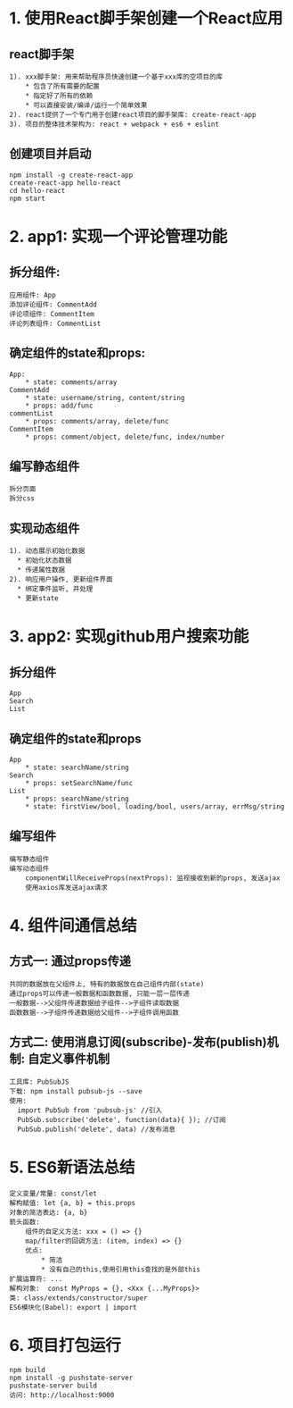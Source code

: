 # 1. 使用React脚手架创建一个React应用
## react脚手架
	1). xxx脚手架: 用来帮助程序员快速创建一个基于xxx库的空项目的库
		* 包含了所有需要的配置
		* 指定好了所有的依赖
		* 可以直接安装/编译/运行一个简单效果
	2). react提供了一个专门用于创建react项目的脚手架库: create-react-app
	3). 项目的整体技术架构为: react + webpack + es6 + eslint
## 创建项目并启动
	npm install -g create-react-app
	create-react-app hello-react
	cd hello-react
	npm start
  
# 2. app1: 实现一个评论管理功能
## 拆分组件:
	应用组件: App
	添加评论组件: CommentAdd
	评论项组件: CommentItem
	评论列表组件: CommentList
## 确定组件的state和props:
	App: 
		* state: comments/array
	CommentAdd
		* state: username/string, content/string
		* props: add/func
	commentList
	  	* props: comments/array, delete/func
	CommentItem
		* props: comment/object, delete/func, index/number
## 编写静态组件
	拆分页面
	拆分css
## 实现动态组件
	1). 动态展示初始化数据
	  * 初始化状态数据
	  * 传递属性数据
	2). 响应用户操作, 更新组件界面
	  * 绑定事件监听, 并处理
	  * 更新state

# 3. app2: 实现github用户搜索功能
## 拆分组件
	App
	Search
	List
## 确定组件的state和props
    App
		* state: searchName/string
    Search
      	* props: setSearchName/func
    List
      	* props: searchName/string
      	* state: firstView/bool, loading/bool, users/array, errMsg/string
## 编写组件
	编写静态组件
	编写动态组件
		componentWillReceiveProps(nextProps): 监视接收到新的props, 发送ajax
		使用axios库发送ajax请求

# 4. 组件间通信总结
## 方式一: 通过props传递
	共同的数据放在父组件上, 特有的数据放在自己组件内部(state)
	通过props可以传递一般数据和函数数据, 只能一层一层传递
	一般数据-->父组件传递数据给子组件-->子组件读取数据
	函数数据-->子组件传递数据给父组件-->子组件调用函数
## 方式二: 使用消息订阅(subscribe)-发布(publish)机制: 自定义事件机制
	工具库: PubSubJS
	下载: npm install pubsub-js --save
	使用: 
	  import PubSub from 'pubsub-js' //引入
	  PubSub.subscribe('delete', function(data){ }); //订阅
	  PubSub.publish('delete', data) //发布消息
      
# 5. ES6新语法总结
	定义变量/常量: const/let
	解构赋值: let {a, b} = this.props
	对象的简洁表达: {a, b}
	箭头函数: 
		组件的自定义方法: xxx = () => {}
		map/filter的回调方法: (item, index) => {}
		优点:
			* 简洁
			* 没有自己的this,使用引用this查找的是外部this
	扩展运算符: ...
	解构对象:  const MyProps = {}, <Xxx {...MyProps}>
	类: class/extends/constructor/super
	ES6模块化(Babel): export | import

# 6. 项目打包运行
	npm build
	npm install -g pushstate-server
	pushstate-server build
	访问: http://localhost:9000
